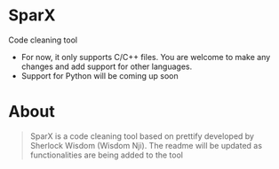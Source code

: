 # SparX
Code cleaning tool

- For now, it only supports C/C++ files. You are welcome to make any changes and add support for other languages.
- Support for Python will be coming up soon

# About
> SparX is a code cleaning tool based on prettify developed by Sherlock Wisdom (Wisdom Nji).
The readme will be updated as functionalities are being added to the tool




